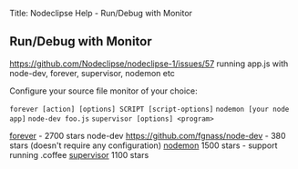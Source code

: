 Title:  Nodeclipse Help - Run/Debug with Monitor


## Run/Debug with Monitor

https://github.com/Nodeclipse/nodeclipse-1/issues/57
running app.js with node-dev, forever, supervisor, nodemon etc

Configure your source file monitor of your choice:

`forever [action] [options] SCRIPT [script-options]`
`nodemon [your node app]`
`node-dev foo.js`
`supervisor [options] <program>`

[forever](https://github.com/nodejitsu/forever) - 2700 stars
node-dev https://github.com/fgnass/node-dev - 380 stars (doesn't require any configuration)
[nodemon](https://github.com/remy/nodemon) 1500 stars - support running .coffee
[supervisor](https://github.com/isaacs/node-supervisor) 1100 stars 


